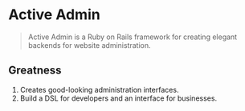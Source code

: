 # Active Admin

> Active Admin is a Ruby on Rails framework for creating elegant backends for website administration.

## Greatness
1. Creates good-looking administration interfaces.
2. Build a DSL for developers and an interface for businesses.

